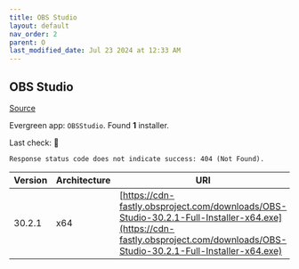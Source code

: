 ```yaml
---
title: OBS Studio
layout: default
nav_order: 2
parent: O
last_modified_date: Jul 23 2024 at 12:33 AM
---
```


## OBS Studio

[Source](https://obsproject.com/)

Evergreen app: `OBSStudio`. Found **1** installer.

Last check: 🔴
```
Response status code does not indicate success: 404 (Not Found).
```

| Version | Architecture | URI                                                                                                                                                                          |
| ------- | ------------ | ---------------------------------------------------------------------------------------------------------------------------------------------------------------------------- |
| 30.2.1  | x64          | [https://cdn-fastly.obsproject.com/downloads/OBS-Studio-30.2.1-Full-Installer-x64.exe](https://cdn-fastly.obsproject.com/downloads/OBS-Studio-30.2.1-Full-Installer-x64.exe) |
